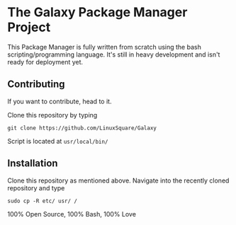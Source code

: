 # The Galaxy Package Manager Project

This Package Manager is fully written from scratch using the bash scripting/programming language.
It's still in heavy development and isn't ready for deployment yet.

## Contributing

If you want to contribute, head to it.

Clone this repository by typing

```
git clone https://github.com/LinuxSquare/Galaxy
```
Script is located at `usr/local/bin/`

## Installation

Clone this repository as mentioned above.
Navigate into the recently cloned repository and type

```
sudo cp -R etc/ usr/ /
```

100% Open Source,
100% Bash,
100% Love